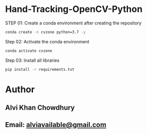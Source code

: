 # Hand-Tracking-OpenCV-Python

STEP 01: Create a conda environment after creating the repository
```bash
conda create -n cvzone python=3.7 -y
```
Step 02: Activate the conda environment
```bash
conda activate cvzone
```

Step 03: Install all libraries
```bash
pip install -r requirements.txt
```

# Author

## Alvi Khan Chowdhury

## Email: alviavailable@gmail.com

